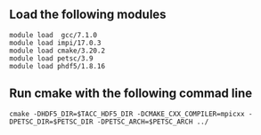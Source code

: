 ## Load the following modules

```
module load  gcc/7.1.0 
module load impi/17.0.3
module load cmake/3.20.2
module load petsc/3.9
module load phdf5/1.8.16
```


## Run cmake with the following commad line
```
cmake -DHDF5_DIR=$TACC_HDF5_DIR -DCMAKE_CXX_COMPILER=mpicxx -DPETSC_DIR=$PETSC_DIR -DPETSC_ARCH=$PETSC_ARCH ../
```

